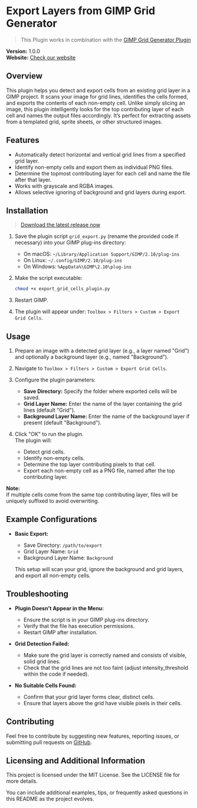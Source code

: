 # Export Layers from GIMP Grid Generator
> This Plugin works in combination with the [GIMP Grid Generator Plugin](https://github.com/NICNE0/gimp-grid-generator)

**Version:** 1.0.0  
**Website:** [Check our website](https://www.brundisium.org/recursos/plugins)

## Overview
This plugin helps you detect and export cells from an existing grid layer in a GIMP project. It scans your image for grid lines, identifies the cells formed, and exports the contents of each non-empty cell. Unlike simply slicing an image, this plugin intelligently looks for the top contributing layer of each cell and names the output files accordingly. It’s perfect for extracting assets from a templated grid, sprite sheets, or other structured images.

## Features
- Automatically detect horizontal and vertical grid lines from a specified grid layer.
- Identify non-empty cells and export them as individual PNG files.
- Determine the topmost contributing layer for each cell and name the file after that layer.
- Works with grayscale and RGBA images.
- Allows selective ignoring of background and grid layers during export.

## Installation
> [Download the latest release now](https://github.com/NICNE0/gimp-grid-exporter/archive/refs/tags/v1.0.0.zip)

1. Save the plugin script `grid_export.py` (rename the provided code if necessary) into your GIMP plug-ins directory:
   - On macOS: `~/Library/Application Support/GIMP/2.10/plug-ins`
   - On Linux: `~/.config/GIMP/2.10/plug-ins`
   - On Windows: `%AppData%\GIMP\2.10\plug-ins`
   
2. Make the script executable:
   ```bash
   chmod +x export_grid_cells_plugin.py
   ```
   
3. Restart GIMP.
   
4. The plugin will appear under: `Toolbox > Filters > Custom > Export Grid Cells`.

## Usage
1. Prepare an image with a detected grid layer (e.g., a layer named "Grid") and optionally a background layer (e.g., named "Background").
2. Navigate to `Toolbox > Filters > Custom > Export Grid Cells`.
3. Configure the plugin parameters:
   
   - **Save Directory:** Specify the folder where exported cells will be saved.
   - **Grid Layer Name:** Enter the name of the layer containing the grid lines (default "Grid").
   - **Background Layer Name:** Enter the name of the background layer if present (default "Background").

4. Click "OK" to run the plugin.  
   The plugin will:
   - Detect grid cells.
   - Identify non-empty cells.
   - Determine the top layer contributing pixels to that cell.
   - Export each non-empty cell as a PNG file, named after the top contributing layer.
   
**Note:**  
If multiple cells come from the same top contributing layer, files will be uniquely suffixed to avoid overwriting.

## Example Configurations
- **Basic Export:**
  - Save Directory: `/path/to/export`
  - Grid Layer Name: `Grid`
  - Background Layer Name: `Background`
  
  This setup will scan your grid, ignore the background and grid layers, and export all non-empty cells.

## Troubleshooting
- **Plugin Doesn’t Appear in the Menu:**
  - Ensure the script is in your GIMP plug-ins directory.
  - Verify that the file has execution permissions.
  - Restart GIMP after installation.
  
- **Grid Detection Failed:**
  - Make sure the grid layer is correctly named and consists of visible, solid grid lines.
  - Check that the grid lines are not too faint (adjust intensity_threshold within the code if needed).

- **No Suitable Cells Found:**
  - Confirm that your grid layer forms clear, distinct cells.
  - Ensure that layers above the grid have visible pixels in their cells.

## Contributing
Feel free to contribute by suggesting new features, reporting issues, or submitting pull requests on [GitHub](https://github.com/NICNE0/gimp-grid-exporter).

## Licensing and Additional Information
This project is licensed under the MIT License. See the LICENSE file for more details.

You can include additional examples, tips, or frequently asked questions in this README as the project evolves.
